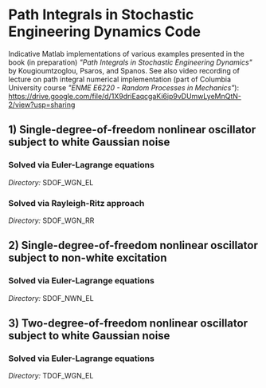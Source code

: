 # Path Integrals in Stochastic Engineering Dynamics Code

Indicative Matlab implementations of various examples presented in the book (in preparation) *"Path Integrals in Stochastic Engineering Dynamics"* by Kougioumtzoglou, Psaros, and Spanos.
See also video recording of lecture on path integral numerical implementation (part of Columbia University course *"ENME E6220 - Random Processes in Mechanics"*): https://drive.google.com/file/d/1X9driEaqcgaKi6ip9vDUmwLyeMnQtN-2/view?usp=sharing


## 1) Single-degree-of-freedom nonlinear oscillator subject to white Gaussian noise

### Solved via Euler-Lagrange equations
*Directory:* SDOF_WGN_EL

### Solved via Rayleigh-Ritz approach
*Directory:* SDOF_WGN_RR

## 2) Single-degree-of-freedom nonlinear oscillator subject to non-white excitation

### Solved via Euler-Lagrange equations
*Directory:* SDOF_NWN_EL

## 3) Two-degree-of-freedom nonlinear oscillator subject to white Gaussian noise

### Solved via Euler-Lagrange equations
*Directory:* TDOF_WGN_EL
 
